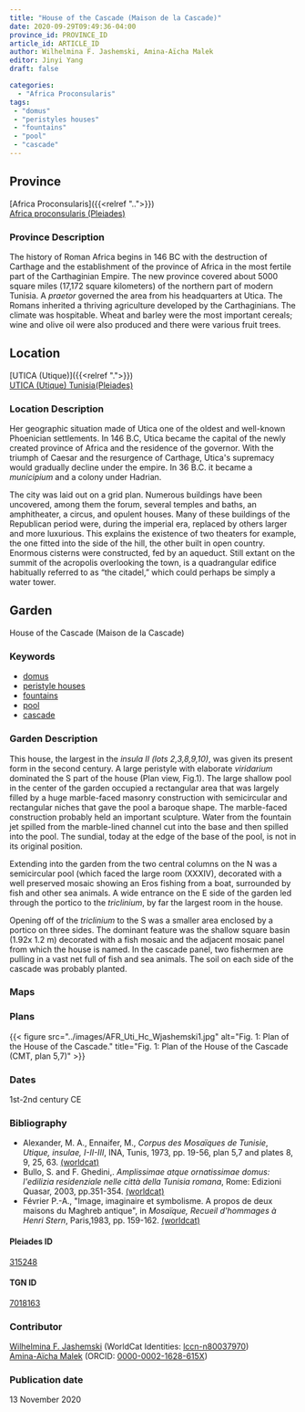 ```yaml
---
title: "House of the Cascade (Maison de la Cascade)"
date: 2020-09-29T09:49:36-04:00
province_id: PROVINCE_ID
article_id: ARTICLE_ID
author: Wilhelmina F. Jashemski, Amina-Aïcha Malek
editor: Jinyi Yang
draft: false

categories:
  - "Africa Proconsularis"
tags:
 - "domus"
 - "peristyles houses"
 - "fountains"
 - "pool"
 - "cascade"
---
```


## Province
[Africa Proconsularis]({{<relref "..">}}) \
[Africa proconsularis (Pleiades)](https://pleiades.stoa.org/places/991341)

### Province Description
The history of Roman Africa begins in 146 BC with the destruction of Carthage and the establishment of the province of Africa in the most fertile part of the Carthaginian Empire.  The new province covered about 5000 square miles (17,172 square kilometers) of the northern part of modern Tunisia. A *praetor* governed the area from his headquarters at Utica.  The Romans inherited a thriving agriculture developed by the Carthaginians.  The climate was hospitable.  Wheat and barley were the most important cereals; wine and olive oil were also produced and there were various fruit trees.
<!-- DESCRIPTION -->


## Location

[UTICA (Utique)]({{<relref ".">}}) \
[UTICA (Utique) Tunisia(Pleiades)](https://pleiades.stoa.org/places/315247)

### Location Description
Her geographic situation made of Utica one of the oldest and well-known Phoenician settlements. In 146 B.C, Utica became the capital of the newly created province of Africa and the residence of the governor. With the triumph of Caesar and the resurgence of Carthage, Utica's supremacy would gradually decline under the empire. In 36 B.C. it became a *municipium* and a colony under Hadrian.

The city was laid out on a grid plan. Numerous buildings have been uncovered, among them the forum, several temples and baths, an amphitheater, a circus, and opulent houses. Many of these buildings of the Republican period were, during the imperial era, replaced by others larger and more luxurious. This explains the existence of two theaters for example, the one fitted into the side of the hill, the other built in open country. Enormous cisterns were constructed, fed by an aqueduct. Still extant on the summit of the acropolis overlooking the town, is a quadrangular edifice habitually referred to as “the citadel,” which could perhaps be simply a water tower.

<!--## Sublocation-->

<!--
[AREA WITHIN LOCATION, LIKE “PALATINE HILL”](GEOREFERENCE LINK)
A sublocation is any area larger than an individual garden, but located within a location. I would always try to include a link to a controlled vocabulary here if possible. This ID may well be different from the Garden ID, e.g., Pompeii versus a Garden in one of the houses which has its own Pleiades ID.
-->

<!--### Sublocation Description-->

<!-- DESCRIPTION -->

## Garden

House of the Cascade (Maison de la Cascade)

### Keywords

- [domus](http://vocab.getty.edu/page/aat/300005506)
- [peristyle houses](http://vocab.getty.edu/page/aat/300005452)
- [fountains](http://vocab.getty.edu/page/aat/300006179)
- [pool](#)
- [cascade](#)

### Garden Description

This house, the largest in the *insula II (lots 2,3,8,9,10)*, was given its present form in the second century. A large peristyle with elaborate *viridarium* dominated the S part of the house (Plan view, Fig.1). The large shallow pool in the center of the garden occupied a rectangular area that was largely filled by a huge marble-faced masonry construction with semicircular and rectangular niches that gave the pool a baroque shape. The marble-faced construction probably held an important sculpture. Water from the fountain jet spilled from the marble-lined channel cut into the base and then spilled into the pool. The sundial, today at the edge of the base of the pool, is not in its original position.

Extending into the garden from the two central columns on the N was a semicircular pool (which faced the large room (XXXIV), decorated with a well preserved mosaic showing an Eros fishing from a boat, surrounded by fish and other sea animals. A wide entrance on the E side of the garden led through the portico to the *triclinium*, by far the largest room in the house.  

Opening off of the *triclinium* to the S was a smaller area enclosed by a portico on three sides. The dominant feature was the shallow square basin (1.92x 1.2 m) decorated with a fish mosaic and the adjacent mosaic panel from which the house is named. In the cascade panel, two fishermen are pulling in a vast net full of fish and sea animals. The soil on each side of the cascade was probably planted.




### Maps


<!--### Plans-->


### Plans
{{< figure src="../images/AFR_Uti_Hc_Wjashemski1.jpg" alt="Fig. 1: Plan of the House of the Cascade." title="Fig. 1: Plan of the House of the Cascade (CMT, plan 5,7)" >}}



### Dates

1st-2nd century CE

### Bibliography

* Alexander, M. A., Ennaifer, M., *Corpus des Mosaïques de Tunisie*, *Utique, insulae, I-II-III*, INA, Tunis, 1973, pp. 19-56, plan 5,7 and plates 8, 9, 25, 63. [(worldcat)](http://www.worldcat.org/oclc/61828622)
* Bullo, S. and F. Ghedini,. *Amplissimae atque ornatissimae domus: l'edilizia residenziale nelle città della Tunisia romana*, Rome: Edizioni Quasar, 2003, pp.351-354. [(worldcat)](http://www.worldcat.org/oclc/989088620)
* Février  P.-A., "Image, imaginaire et symbolisme. A propos de deux maisons du Maghreb antique", in *Mosaïque, Recueil d'hommages à Henri Stern*, Paris,1983, pp. 159-162. [(worldcat)](http://www.worldcat.org/oclc/876420608)



#### Pleiades ID

[315248](https://pleiades.stoa.org/places/315248)

#### TGN ID

[7018163](http://vocab.getty.edu/page/tgn/7018163)

### Contributor

[Wilhelmina F. Jashemski](https://lib.guides.umd.edu/c.php?g=326514&p=2193250) (WorldCat Identities: [lccn-n80037970](http://worldcat.org/identities/lccn-n80037970/)) \
[Amina-Aïcha Malek](link) (ORCID: [0000-0002-1628-615X](https://orcid.org/0000-0002-1628-615X))

### Publication date

13 November 2020
